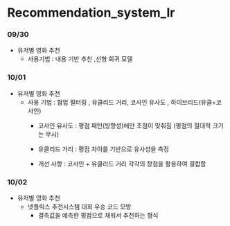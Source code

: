 # Recommendation_system_lr

### 09/30
- 유저별 영화 추천
  - 사용기법 : 내용 기반 추천 ,선형 회귀 모델

 ### 10/01
 - 유저별 영화 추천
   - 사용 기법 : 협업 필터링 , 유클리드 거리, 코사인 유사도 , 하이브리드(유클+코사인)
     - 코사인 유사도 : 평점 패턴(방향성)에만 초점이 맞춰짐 (평점의 절대적 크기는 무시)
     - 유클리드 거리 : 평점 차이를 기반으로 유사성을 측정

     - 개선 사항 : 코사인 + 유클리드 거리 각각의 장점을 활용하여 결합함
    
### 10/02
- 유저별 영화 추천
  - 넷플릭스 추천시스템 대회 우승 코드 모방
    - 결측값을 예측한 평점으로 채워서 추천하는 형식
 
